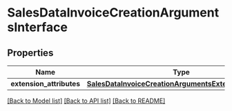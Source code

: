 # SalesDataInvoiceCreationArgumentsInterface

## Properties
Name | Type | Description | Notes
------------ | ------------- | ------------- | -------------
**extension_attributes** | [**SalesDataInvoiceCreationArgumentsExtensionInterface**](SalesDataInvoiceCreationArgumentsExtensionInterface.md) |  | [optional] 

[[Back to Model list]](../README.md#documentation-for-models) [[Back to API list]](../README.md#documentation-for-api-endpoints) [[Back to README]](../README.md)


